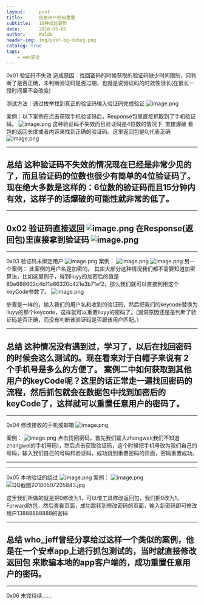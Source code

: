 ```yaml
---
layout:     post
title:      任意用户密码重置
subtitle:   10种绕过姿势
date:       2018-05-05
author:     Waldo
header-img: img/post-bg-debug.png
catalog: true
tags:
    - web安全
---
```


0x01 验证码不失效
造成原因：找回密码的时候获取的验证码缺少时间限制，只判断了是否正确，未判断验证码是否过期，也就是说验证码的时效性很长(在很长一段时间里不会改变)

测试方法：通过枚举找到真正的验证码输入验证码完成验证
![image.png](https://upload-images.jianshu.io/upload_images/7216746-7f8fdb1dcf6606f3.png?imageMogr2/auto-orient/strip%7CimageView2/2/w/1240)


案例：以下案例在点击获取手机验证码后，Response包里直接抓取到了手机验证码。
![image.png](https://upload-images.jianshu.io/upload_images/7216746-dbbbc98ad411fabb.png?imageMogr2/auto-orient/strip%7CimageView2/2/w/1240)
这种验证码不失效而且验证码是4位数的情况下, 直接爆破 看包的返回长度或者内容来找到正确的验证码。这里返回包是0,代表正确
![image.png](https://upload-images.jianshu.io/upload_images/7216746-30d2002cda4d1075.png?imageMogr2/auto-orient/strip%7CimageView2/2/w/1240)

---
**总结**
这种验证码不失效的情况现在已经是非常少见的了，而且验证码的位数也很少有简单的4位验证码了。现在绝大多数是这样的：6位数的验证码而且15分钟内有效，这样子的话爆破的可能性就非常的低了。
---
---
0x02 验证码直接返回
![image.png](https://upload-images.jianshu.io/upload_images/7216746-aa902b6c713bc948.png?imageMogr2/auto-orient/strip%7CimageView2/2/w/1240)
在Response(返回包)里直接拿到验证码
![image.png](https://upload-images.jianshu.io/upload_images/7216746-03bc1879eb39c634.png?imageMogr2/auto-orient/strip%7CimageView2/2/w/1240)
---
---
0x03 验证码未绑定用户
![image.png](https://upload-images.jianshu.io/upload_images/7216746-924a5b2c38ae98d2.png?imageMogr2/auto-orient/strip%7CimageView2/2/w/1240)
案例：
![image.png](https://upload-images.jianshu.io/upload_images/7216746-38ad2ff2355a3e9b.png?imageMogr2/auto-orient/strip%7CimageView2/2/w/1240)
![image.png](https://upload-images.jianshu.io/upload_images/7216746-4cefd5ac2e08e6dd.png?imageMogr2/auto-orient/strip%7CimageView2/2/w/1240)
另一个案例：
此案例的用户名是加密的。
其实大部分这种情况我们都不需要知道加密算法，比如这里例子，得到liuyy的加密后的值是80e688602c4b11e66320c421e3b71ef2，那么我们就可以直接利用这个keyCode参数了。
![image.png](https://upload-images.jianshu.io/upload_images/7216746-35a19aa6933fdc1c.png?imageMogr2/auto-orient/strip%7CimageView2/2/w/1240)

步骤是一样的，输入我们的用户名和收到的验证码，然后把我们的keycode替换为liuyy的那个keycode，这样就可以重置liuyy的密码了。(漏洞原因还是是判断了验证码是否正确，而没有判断该验证码是否跟该用户匹配。）

---
**总结**
这种情况没有遇到过，学习了，以后在找回密码的时候会这么测试的。现在看来对于白帽子来说有 2 个手机号是多么的方便了。
案例二中如何获取到其他用户的keyCode呢？这里的话正常走一遍找回密码的流程，然后抓包就会在数据包中找到加密后的keyCode了，这样就可以重置任意用户的密码了。
---
---
0x04  修改接收的手机或邮箱
![image.png](https://upload-images.jianshu.io/upload_images/7216746-a162480893b7e936.png?imageMogr2/auto-orient/strip%7CimageView2/2/w/1240)

案例：
![image.png](https://upload-images.jianshu.io/upload_images/7216746-01f1228d78a6d7c4.png?imageMogr2/auto-orient/strip%7CimageView2/2/w/1240)
点击找回密码，首先我们输入zhangwei(我们不知道zhangwei的手机号码)，然后点击获取验证码，这个时候把手机号改为我们自己的号码，输入我们自己的号码和验证码，成功跳到重置密码的页面，密码重置成功。

---
---
0x05 本地验证的绕过
![image.png](https://upload-images.jianshu.io/upload_images/7216746-cbb3173d74604264.png?imageMogr2/auto-orient/strip%7CimageView2/2/w/1240)
案例：
![image.png](https://upload-images.jianshu.io/upload_images/7216746-b5c453908e283a74.png?imageMogr2/auto-orient/strip%7CimageView2/2/w/1240)
![QQ截图20180507205843.jpg](https://upload-images.jianshu.io/upload_images/7216746-d5c32871d79e8f9e.jpg?imageMogr2/auto-orient/strip%7CimageView2/2/w/1240)

这里我们所做的就是把0修改为1，可以借工具修改返回包，我们把0改为1，Forward防包，然后查看页面，成功跳转到修改密码的页面，输入新密码即可修改用户13888888888的密码

---
**总结**
who_jeff曾经分享给过这样一个类似的案例，他是在一个安卓app上进行抓包测试的，当时就直接修改返回包 来欺骗本地的app客户端的，成功重置任意用户的密码。
---
---

0x06 未完待续......
